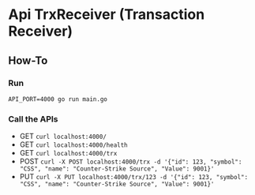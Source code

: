 # Api TrxReceiver (Transaction Receiver)

## How-To

### Run

`API_PORT=4000 go run main.go`

### Call the APIs

- GET `curl localhost:4000/`
- GET `curl localhost:4000/health`
- GET `curl localhost:4000/trx`
- POST `curl -X POST localhost:4000/trx -d '{"id": 123, "symbol": "CSS", "name": "Counter-Strike Source", "Value": 9001}'`
- PUT `curl -X PUT localhost:4000/trx/123 -d '{"id": 123, "symbol": "CSS", "name": "Counter-Strike Source", "Value": 9001}'`

